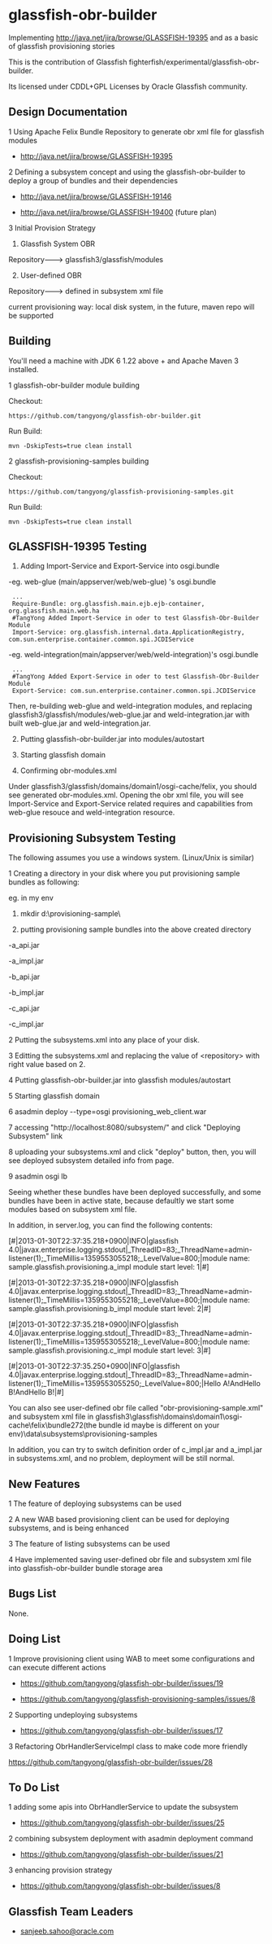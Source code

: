 glassfish-obr-builder
=====================

Implementing http://java.net/jira/browse/GLASSFISH-19395 and as a basic of glassfish provisioning stories

This is the contribution of Glassfish fighterfish/experimental/glassfish-obr-builder.

Its licensed under CDDL+GPL Licenses by Oracle Glassfish community.

## Design Documentation 

1 Using Apache Felix Bundle Repository to generate obr xml file for glassfish modules

* http://java.net/jira/browse/GLASSFISH-19395

2 Defining a subsystem concept and using the glassfish-obr-builder to deploy a group of bundles and their dependencies

* http://java.net/jira/browse/GLASSFISH-19146

* http://java.net/jira/browse/GLASSFISH-19400 (future plan)

3 Initial Provision Strategy

1) Glassfish System OBR

Repository---> glassfish3/glassfish/modules

2) User-defined OBR

Repository---> defined in subsystem xml file

current provisioning way: local disk system, in the future, maven repo will be supported

## Building

You'll need a machine with JDK 6 1.22 above + and Apache Maven 3 installed.

1 glassfish-obr-builder module building

Checkout:

    https://github.com/tangyong/glassfish-obr-builder.git

Run Build:
    
    mvn -DskipTests=true clean install
    
2 glassfish-provisioning-samples building

Checkout:

    https://github.com/tangyong/glassfish-provisioning-samples.git

Run Build:
    
    mvn -DskipTests=true clean install

## GLASSFISH-19395 Testing

1) Adding Import-Service and Export-Service into osgi.bundle

-eg. web-glue (main/appserver/web/web-glue) 's osgi.bundle

     ...
     Require-Bundle: org.glassfish.main.ejb.ejb-container, org.glassfish.main.web.ha
     #TangYong Added Import-Service in oder to test Glassfish-Obr-Builder Module
     Import-Service: org.glassfish.internal.data.ApplicationRegistry, com.sun.enterprise.container.common.spi.JCDIService

-eg. weld-integration(main/appserver/web/weld-integration)'s osgi.bundle

     ...
     #TangYong Added Export-Service in oder to test Glassfish-Obr-Builder Module
     Export-Service: com.sun.enterprise.container.common.spi.JCDIService

Then, re-building web-glue and weld-integration modules, and replacing glassfish3/glassfish/modules/web-glue.jar and weld-integration.jar with built web-glue.jar and weld-integration.jar.

2) Putting glassfish-obr-builder.jar into modules/autostart

3) Starting glassfish domain

4) Confirming obr-modules.xml

Under glassfish3/glassfish/domains/domain1/osgi-cache/felix, you should see generated obr-modules.xml. Opening the obr xml file, you will see Import-Service and Export-Service related requires and capabilities from web-glue resouce and weld-integration resource.

## Provisioning Subsystem Testing

The following assumes you use a windows system. (Linux/Unix is similar)

1 Creating a directory in your disk where you put provisioning sample bundles as following:

eg. in my env

1) mkdir d:\provisioning-sample\

2) putting provisioning sample bundles into the above created directory

-a_api.jar

-a_impl.jar

-b_api.jar

-b_impl.jar

-c_api.jar

-c_impl.jar

2 Putting the subsystems.xml into any place of your disk.

3 Editting the subsystems.xml and replacing the value of \<repository\> with right value based on 2.

4 Putting glassfish-obr-builder.jar into glassfish modules/autostart

5 Starting glassfish domain

6 asadmin deploy --type=osgi provisioning_web_client.war

7 accessing "http://localhost:8080/subsystem/" and click "Deploying Subsystem" link

8 uploading your subsystems.xml and click "deploy" button, then, you will see deployed subsystem detailed info from page.

9 asadmin osgi lb 

Seeing whether these bundles have been deployed successfully, and some bundles have been in active state, because defaultly we start some modules based on subsystem xml file. 

In addition, in server.log, you can find the following contents:

   [#|2013-01-30T22:37:35.218+0900|INFO|glassfish 4.0|javax.enterprise.logging.stdout|_ThreadID=83;_ThreadName=admin-listener(1);_TimeMillis=1359553055218;_LevelValue=800;|module name: sample.glassfish.provisioning.a_impl   module start level: 1|#]

   [#|2013-01-30T22:37:35.218+0900|INFO|glassfish 4.0|javax.enterprise.logging.stdout|_ThreadID=83;_ThreadName=admin-listener(1);_TimeMillis=1359553055218;_LevelValue=800;|module name: sample.glassfish.provisioning.b_impl   module start level: 2|#]

   [#|2013-01-30T22:37:35.218+0900|INFO|glassfish 4.0|javax.enterprise.logging.stdout|_ThreadID=83;_ThreadName=admin-listener(1);_TimeMillis=1359553055218;_LevelValue=800;|module name: sample.glassfish.provisioning.c_impl   module start level: 3|#]

   [#|2013-01-30T22:37:35.250+0900|INFO|glassfish 4.0|javax.enterprise.logging.stdout|_ThreadID=83;_ThreadName=admin-listener(1);_TimeMillis=1359553055250;_LevelValue=800;|Hello A!AndHello B!AndHello B!|#]


You can also see user-defined obr file called "obr-provisioning-sample.xml" and subsystem xml file in glassfish3\glassfish\domains\domain1\osgi-cache\felix\bundle272(the bundle id maybe is different on your env)\data\subsystems\provisioning-samples

In addition, you can try to switch definition order of c_impl.jar and a_impl.jar in subsystems.xml, and no problem, deployment will be still normal.

## New Features

1 The feature of deploying subsystems can be used

2 A new WAB based provisioning client can be used for deploying subsystems,  and is being enhanced

3 The feature of listing subsystems can be used

4 Have implemented saving user-defined obr file and subsystem xml file into glassfish-obr-builder bundle storage area

## Bugs List

None.

## Doing List

1 Improve provisioning client using WAB to meet some configurations and can execute different actions

* https://github.com/tangyong/glassfish-obr-builder/issues/19

* https://github.com/tangyong/glassfish-provisioning-samples/issues/8

2 Supporting undeploying subsystems

* https://github.com/tangyong/glassfish-obr-builder/issues/17

3 Refactoring ObrHandlerServiceImpl class to make code more friendly

https://github.com/tangyong/glassfish-obr-builder/issues/28

## To Do List

1 adding some apis into ObrHandlerService to update the subsystem

* https://github.com/tangyong/glassfish-obr-builder/issues/25

2 combining subsystem deployment with asadmin deployment command

* https://github.com/tangyong/glassfish-obr-builder/issues/21

3 enhancing provision strategy

* https://github.com/tangyong/glassfish-obr-builder/issues/8

## Glassfish Team Leaders

* <sanjeeb.sahoo@oracle.com>